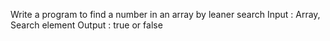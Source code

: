 Write a program to find a number in an array by leaner search
Input : Array, Search element
Output : true or false
